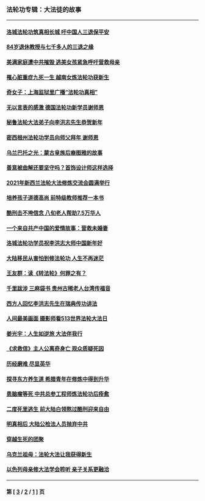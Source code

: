 ### 法轮功专辑：大法徒的故事
---
#### [洛城法轮功筑真相长城 吁中国人三退保平安](../../pages/nf1147481/n13892471.md?02140430) 
#### [84岁退休教授与七千多人的三退之缘](../../pages/nf1147481/n13796650.md?02140430) 
#### [美满家庭遭中共摧毁 逃美女孩紧急呼吁营救母亲](../../pages/nf1147481/n13792859.md?02140430) 
#### [罹心脏重症九死一生 越南女炼法轮功获新生](../../pages/nf1147481/n13732766.md?02140430) 
#### [奇女子：上海监狱里广播“法轮功真相”](../../pages/nf1147481/n13726443.md?02140430) 
#### [无以言表的感激 德国法轮功新学员谢师恩](../../pages/nf1147481/n13543790.md?02140430) 
#### [秘鲁法轮大法弟子向李洪志先生恭贺新年](../../pages/nf1147481/n13540182.md?02140430) 
#### [密西根州法轮功学员向师父拜年 谢师恩](../../pages/nf1147481/n13538183.md?02140430) 
#### [乌兰巴托之光：蒙古皇族后裔图雅的故事](../../pages/nf1147481/n13155759.md?02140430) 
#### [善意被曲解还要坚守吗？首饰设计师这样选择](../../pages/nf1147481/n13077575.md?02140430) 
#### [2021年新西兰法轮大法修炼交流会圆满举行](../../pages/nf1147481/n13033149.md?02140430) 
#### [培养孩子道德高尚 前特级教师推荐一本书](../../pages/nf1147481/n12938640.md?02140430) 
#### [酷刑击不垮信念 八旬老人帮助7.5万华人](../../pages/nf1147481/n12880712.md?02140430) 
#### [一个来自共产中国的爱情故事：营救未婚妻](../../pages/nf1147481/n12778386.md?02140430) 
#### [洛城法轮功学员祝李洪志大师中国新年好](../../pages/nf1147481/n12724685.md?02140430) 
#### [大陆移民从害怕到修法轮功 人生不再迷茫](../../pages/nf1147481/n12414325.md?02140430) 
#### [王友群：读《转法轮》何罪之有？](../../pages/nf1147481/n12408647.md?02140430) 
#### [千里跋涉 三麻袋书 贵州古稀老人台湾传福音](../../pages/nf1147481/n12198750.md?02140430) 
#### [西方人回忆李洪志先生在瑞典传功讲法](../../pages/nf1147481/n12099607.md?02140430) 
#### [人间最美画面 摄影师看513世界法轮大法日](../../pages/nf1147481/n12094118.md?02140430) 
#### [姜光宇：人生如逆旅 大法伴我行](../../pages/nf1147481/n12088664.md?02140430) 
#### [《求救信》主人公离奇身亡 观众质疑死因](../../pages/nf1147481/n11845215.md?02140430) 
#### [历经磨难 尽显英华](../../pages/nf1147481/n11723297.md?02140430) 
#### [探寻东方养生道 希腊青年在修炼中得到升华](../../pages/nf1147481/n11494502.md?02140430) 
#### [患脑瘤等死 中共总参工程师炼法轮功后痊愈](../../pages/nf1147481/n11466682.md?02140430) 
#### [二度死里逃生 前大陆白领熬过酷刑迎来自由](../../pages/nf1147481/n11368594.md?02140430) 
#### [明真相后 大陆公检法人员抛弃中共](../../pages/nf1147481/n11358618.md?02140430) 
#### [穿越生死的团聚](../../pages/nf1147481/n11258922.md?02140430) 
#### [乌克兰祖母：法轮大法让我获得新生](../../pages/nf1147481/n11269457.md?02140430) 
#### [以色列母亲修大法学会聆听 亲子关系更融洽](../../pages/nf1147481/n11268195.md?02140430) 

---
#### 第 [ [3](./3.md?02140430) / [2](./2.md?02140430) / [1](./1.md?02140430) ] 页
